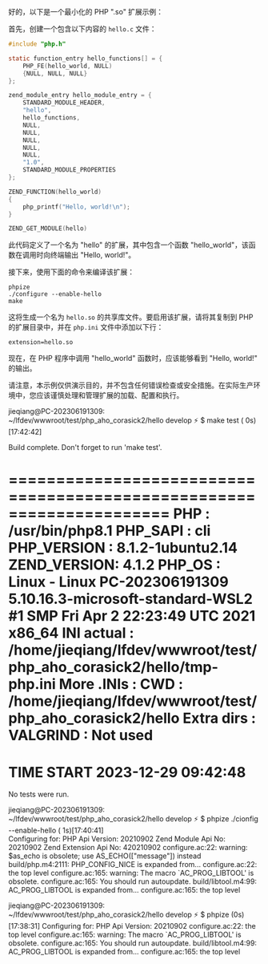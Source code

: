 好的，以下是一个最小化的 PHP ".so" 扩展示例：

首先，创建一个包含以下内容的 `hello.c` 文件：

```c
#include "php.h"

static function_entry hello_functions[] = {
    PHP_FE(hello_world, NULL)
    {NULL, NULL, NULL}
};

zend_module_entry hello_module_entry = {
    STANDARD_MODULE_HEADER,
    "hello",
    hello_functions,
    NULL,
    NULL,
    NULL,
    NULL,
    NULL,
    "1.0",
    STANDARD_MODULE_PROPERTIES
};

ZEND_FUNCTION(hello_world)
{
    php_printf("Hello, world!\n");
}

ZEND_GET_MODULE(hello)
```

此代码定义了一个名为 "hello" 的扩展，其中包含一个函数 "hello_world"，该函数在调用时向终端输出 "Hello, world!"。

接下来，使用下面的命令来编译该扩展：

```
phpize
./configure --enable-hello
make
```

这将生成一个名为 `hello.so` 的共享库文件。要启用该扩展，请将其复制到 PHP 的扩展目录中，并在 `php.ini` 文件中添加以下行：

```
extension=hello.so
```

现在，在 PHP 程序中调用 "hello_world" 函数时，应该能够看到 "Hello, world!" 的输出。

请注意，本示例仅供演示目的，并不包含任何错误检查或安全措施。在实际生产环境中，您应该谨慎处理和管理扩展的加载、配置和执行。



[//]: # (==========)
jieqiang@PC-202306191309: ~/lfdev/wwwroot/test/php_aho_corasick2/hello develop ⚡ $ make
test                                                                                                                       (
0s)[17:42:42]

Build complete.
Don't forget to run 'make test'.

=====================================================================
PHP         : /usr/bin/php8.1
PHP_SAPI    : cli
PHP_VERSION : 8.1.2-1ubuntu2.14
ZEND_VERSION: 4.1.2
PHP_OS      : Linux - Linux PC-202306191309 5.10.16.3-microsoft-standard-WSL2 #1 SMP Fri Apr 2 22:23:49 UTC 2021 x86_64
INI actual  : /home/jieqiang/lfdev/wwwroot/test/php_aho_corasick2/hello/tmp-php.ini
More .INIs  :
CWD         : /home/jieqiang/lfdev/wwwroot/test/php_aho_corasick2/hello
Extra dirs  :
VALGRIND    : Not used
=====================================================================
TIME START 2023-12-29 09:42:48
=====================================================================
No tests were run.


jieqiang@PC-202306191309: ~/lfdev/wwwroot/test/php_aho_corasick2/hello develop ⚡ $ phpize ./cionfig
--enable-hello                                                                                                 (
1s)[17:40:41]   
Configuring for:
PHP Api Version:         20210902
Zend Module Api No:      20210902
Zend Extension Api No:   420210902
configure.ac:22: warning: $as_echo is obsolete; use AS_ECHO(["message"]) instead
build/php.m4:2111: PHP_CONFIG_NICE is expanded from...
configure.ac:22: the top level
configure.ac:165: warning: The macro `AC_PROG_LIBTOOL' is obsolete.
configure.ac:165: You should run autoupdate.
build/libtool.m4:99: AC_PROG_LIBTOOL is expanded from...
configure.ac:165: the top level


jieqiang@PC-202306191309: ~/lfdev/wwwroot/test/php_aho_corasick2/hello develop ⚡ $ phpize                                                                                                                          (0s)[17:38:31]
Configuring for:
PHP Api Version:         20210902
configure.ac:22: the top level
configure.ac:165: warning: The macro `AC_PROG_LIBTOOL' is obsolete.
configure.ac:165: You should run autoupdate.
build/libtool.m4:99: AC_PROG_LIBTOOL is expanded from...
configure.ac:165: the top level
